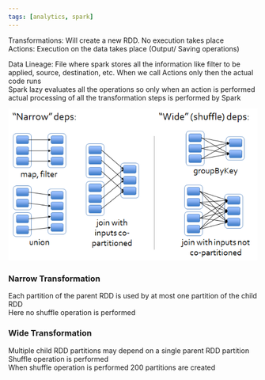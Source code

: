 ```yaml
---
tags: [analytics, spark]
---
```


Transformations: Will create a new RDD. No execution takes place  
Actions: Execution on the data takes place (Output/ Saving operations)

Data Lineage: File where spark stores all the information like filter to be applied, source, destination, etc. When we call Actions only then the actual code runs  
Spark lazy evaluates all the operations so only when an action is performed actual processing of all the transformation steps is performed by Spark

![Spark Operations|500](images/spark-operations.png)

### Narrow Transformation

Each partition of the parent RDD is used by at most one partition of the child RDD  
Here no shuffle operation is performed

### Wide Transformation

Multiple child RDD partitions may depend on a single parent RDD partition  
Shuffle operation is performed  
When shuffle operation is performed 200 partitions are created
